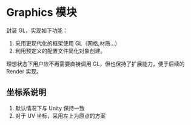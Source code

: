 # Graphics 模块

封装 GL，实现如下功能：

1. 采用更现代化的框架使用 GL（网格,材质...）
2. 利用预定义的配置文件简化对象创建。

理想状态下用户应不再需要直接调用 GL，但也保持了扩展能力，便于后续的 Render 实现。

## 坐标系说明

1. 默认情况下与 Unity 保持一致
2. 对于 UV 坐标，采用左上为原点的方案
